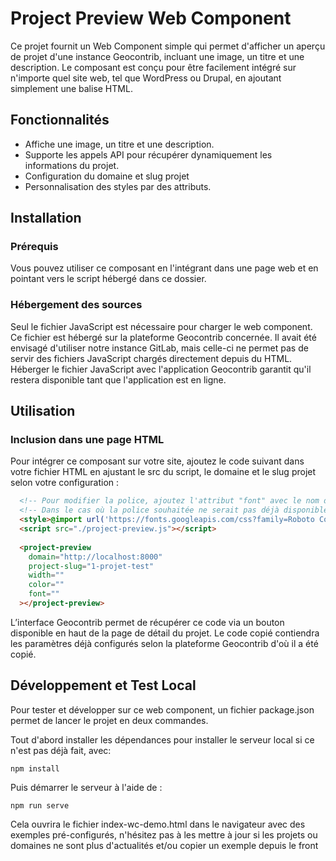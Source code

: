 # Project Preview Web Component

Ce projet fournit un Web Component simple qui permet d'afficher un aperçu de projet d'une instance Geocontrib, incluant une image, un titre et une description. Le composant est conçu pour être facilement intégré sur n'importe quel site web, tel que WordPress ou Drupal, en ajoutant simplement une balise HTML.  

## Fonctionnalités
- Affiche une image, un titre et une description.
- Supporte les appels API pour récupérer dynamiquement les informations du projet.
- Configuration du domaine et slug projet
- Personnalisation des styles par des attributs.

## Installation

### Prérequis
Vous pouvez utiliser ce composant en l'intégrant dans une page web et en pointant vers le script hébergé dans ce dossier.

### Hébergement des sources
Seul le fichier JavaScript est nécessaire pour charger le web component.
Ce fichier est hébergé sur la plateforme Geocontrib concernée.
Il avait été envisagé d'utiliser notre instance GitLab, mais celle-ci ne permet pas de servir des fichiers JavaScript chargés directement depuis du HTML.
Héberger le fichier JavaScript avec l'application Geocontrib garantit qu'il restera disponible tant que l'application est en ligne.

## Utilisation

### Inclusion dans une page HTML
Pour intégrer ce composant sur votre site, ajoutez le code suivant dans votre fichier HTML en ajustant le src du script, le domaine et le slug projet selon votre configuration :

```html
  <!-- Pour modifier la police, ajoutez l'attribut "font" avec le nom de la police souhaitée (par exemple: font="'Roboto Condensed', Lato, 'Helvetica Neue'"). -->
  <!-- Dans le cas où la police souhaitée ne serait pas déjà disponible dans la page affichant le web component, incluez également une balise <style> pour l'importer. -->
  <style>@import url('https://fonts.googleapis.com/css?family=Roboto Condensed:400,700,400italic,700italic&subset=latin');</style>
  <script src="./project-preview.js"></script>
      
  <project-preview
    domain="http://localhost:8000"
    project-slug="1-projet-test"
    width=""
    color=""
    font=""
  ></project-preview>
```
L’interface Geocontrib permet de récupérer ce code via un bouton disponible en haut de la page de détail du projet.
Le code copié contiendra les paramètres déjà configurés selon la plateforme Geocontrib d'où il a été copié.

## Développement et Test Local

Pour tester et développer sur ce web component, un fichier package.json permet de lancer le projet en deux commandes.

Tout d'abord installer les dépendances pour installer le serveur local si ce n'est pas déjà fait, avec:
```shell
npm install
```
Puis démarrer le serveur à l'aide de :
```shell
npm run serve
```
Cela ouvrira le fichier index-wc-demo.html dans le navigateur avec des exemples pré-configurés, n'hésitez pas à les mettre à jour si les projets ou domaines ne sont plus d'actualités et/ou copier un exemple depuis le front